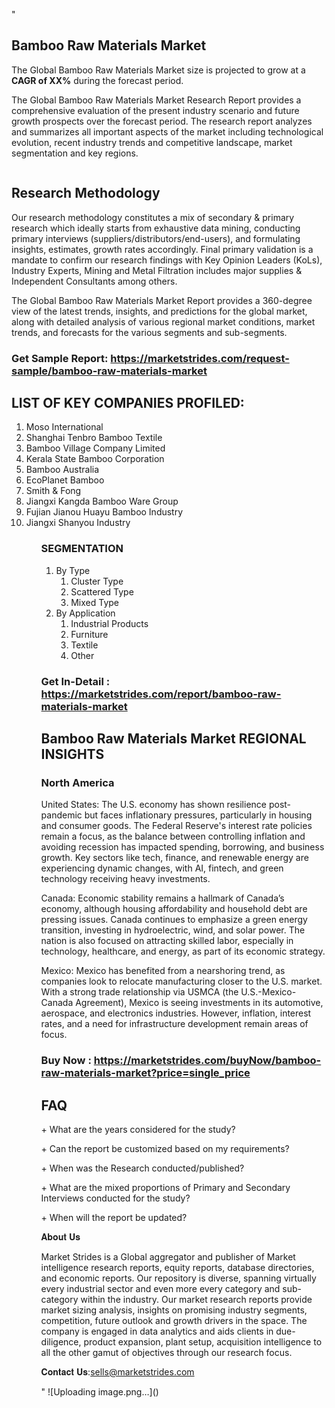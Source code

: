 "<h2>Bamboo Raw Materials Market</h2>
<p>The Global Bamboo Raw Materials Market size is projected to grow at a <strong>CAGR of XX%</strong> during the forecast period.</p>
<p>The Global Bamboo Raw Materials Market Research Report provides a comprehensive evaluation of the present industry scenario and future growth prospects over the forecast period. The research report analyzes and summarizes all important aspects of the market including technological evolution, recent industry trends and competitive landscape, market segmentation and key regions.</p>
<p><img style=""width: 100%;"" src=""https://marketstrides.com//uploads/images/marketstrides-051.png"" alt=""Bamboo Raw Materials Market Report Analysis"" /></p>
<h2>Research Methodology</h2>
<p>Our research methodology constitutes a mix of secondary &amp; primary research which ideally starts from exhaustive data mining, conducting primary interviews (suppliers/distributors/end-users), and formulating insights, estimates, growth rates accordingly. Final primary validation is a mandate to confirm our research findings with Key Opinion Leaders (KoLs), Industry Experts, Mining and Metal Filtration includes major supplies &amp; Independent Consultants among others.</p>
<p>The Global Bamboo Raw Materials Market Report provides a 360-degree view of the latest trends, insights, and predictions for the global market, along with detailed analysis of various regional market conditions, market trends, and forecasts for the various segments and sub-segments.</p>
<h3><strong>Get Sample Report: <a href=
https://marketstrides.com/request-sample/bamboo-raw-materials-market>https://marketstrides.com/request-sample/bamboo-raw-materials-market</a></strong></h3>
<h2>LIST OF KEY COMPANIES PROFILED:</h2>
<p><ol><li>
Moso International</li><li>Shanghai Tenbro Bamboo Textile</li><li>Bamboo Village Company Limited</li><li>Kerala State Bamboo Corporation</li><li>Bamboo Australia</li><li>EcoPlanet Bamboo</li><li>Smith & Fong</li><li>Jiangxi Kangda Bamboo Ware Group</li><li>Fujian Jianou Huayu Bamboo Industry</li><li>Jiangxi Shanyou Industry


</li><ol></p>
<h3>SEGMENTATION</h3>
<p><ol><li>By Type<ol><li>Cluster Type</li><li>Scattered Type</li><li>Mixed Type</li></ol></li><li>By Application<ol><li>Industrial Products</li><li>Furniture</li><li>Textile</li><li>Other</li></ol></li></ol></p>
<h3><strong>Get In-Detail : <a href=https://marketstrides.com/report/bamboo-raw-materials-market>https://marketstrides.com/report/bamboo-raw-materials-market</a></strong></h3>
<h2>Bamboo Raw Materials Market REGIONAL INSIGHTS</h2>
<h3>North America</h3>
<p>United States: The U.S. economy has shown resilience post-pandemic but faces inflationary pressures, particularly in housing and consumer goods. The Federal Reserve's interest rate policies remain a focus, as the balance between controlling inflation and avoiding recession has impacted spending, borrowing, and business growth. Key sectors like tech, finance, and renewable energy are experiencing dynamic changes, with AI, fintech, and green technology receiving heavy investments.</p>
<p>Canada: Economic stability remains a hallmark of Canada’s economy, although housing affordability and household debt are pressing issues. Canada continues to emphasize a green energy transition, investing in hydroelectric, wind, and solar power. The nation is also focused on attracting skilled labor, especially in technology, healthcare, and energy, as part of its economic strategy.</p>
<p>Mexico: Mexico has benefited from a nearshoring trend, as companies look to relocate manufacturing closer to the U.S. market. With a strong trade relationship via USMCA (the U.S.-Mexico-Canada Agreement), Mexico is seeing investments in its automotive, aerospace, and electronics industries. However, inflation, interest rates, and a need for infrastructure development remain areas of focus.</p>
<h3><strong>Buy Now : <a href=https://marketstrides.com/buyNow/bamboo-raw-materials-market?price=single_price>https://marketstrides.com/buyNow/bamboo-raw-materials-market?price=single_price</a></strong></h3>
<h2>FAQ</h2>
<p>+ What are the years considered for the study?</p>
<p>+ Can the report be customized based on my requirements?</p>
<p>+ When was the Research conducted/published?</p>
<p>+ What are the mixed proportions of Primary and Secondary Interviews conducted for the study?</p>
<p>+ When will the report be updated?</p>
<p>𝐀𝐛𝐨𝐮𝐭 𝐔𝐬</p>
<p>Market Strides is a Global aggregator and publisher of Market intelligence research reports, equity reports, database directories, and economic reports. Our repository is diverse, spanning virtually every industrial sector and even more every category and sub-category within the industry. Our market research reports provide market sizing analysis, insights on promising industry segments, competition, future outlook and growth drivers in the space. The company is engaged in data analytics and aids clients in due-diligence, product expansion, plant setup, acquisition intelligence to all the other gamut of objectives through our research focus.</p>
<p>𝐂𝐨𝐧𝐭𝐚𝐜𝐭 𝐔𝐬:<a href=mailto:sells@marketstrides.com>sells@marketstrides.com</a></p>"
![Uploading image.png…]()
